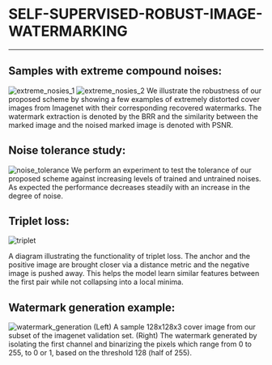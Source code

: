 # SELF-SUPERVISED-ROBUST-IMAGE-WATERMARKING
---

**Samples with extreme compound noises:**
---
![extreme_nosies_1](https://user-images.githubusercontent.com/44358874/222610252-f903d96d-904e-4917-a77e-cc3549a8a235.png)
![extreme_nosies_2](https://user-images.githubusercontent.com/44358874/222610256-5132ebbc-c73e-41fa-a895-fe2e92adc7e0.png)
We illustrate the robustness of our proposed scheme by showing a few examples of extremely distorted cover images from Imagenet with their corresponding recovered watermarks. The watermark extraction is denoted by the BRR and the similarity between the marked image and the noised marked image is denoted with PSNR.

**Noise tolerance study:**
---
![noise_tolerance](https://user-images.githubusercontent.com/44358874/221332916-a5b70bc7-ec7d-41d9-bf85-45c08fe148f9.jpg)
We perform an experiment to test the tolerance of our proposed scheme against increasing levels of trained and untrained noises. As expected the performance decreases steadily with an increase in the degree of noise.

**Triplet loss:**
---
![triplet](https://user-images.githubusercontent.com/44358874/218556589-7aed4be5-b82b-4d96-a9f7-bf0b8ac7e2eb.png)

A diagram illustrating the functionality of triplet loss. The anchor and the positive image are brought closer via a distance metric and the negative image is pushed away. This helps the model learn similar features between the first pair while not collapsing into a local minima.

**Watermark generation example:**
---
![watermark_generation](https://user-images.githubusercontent.com/44358874/218556635-882cd8b2-7461-4dc0-b494-ec4ee3d0ba36.png)
(Left) A sample 128x128x3 cover image from our subset of the imagenet validation set.
(Right) The watermark generated by isolating the first channel and binarizing the pixels which range from 0 to 255, to 0 or 1, based on the threshold 128 (half of 255).

<!-- 
**Simple overview:**
---
![ae_watermarking](https://user-images.githubusercontent.com/44358874/218557441-584e464a-94fe-4cd0-bc4f-46789cb10152.png)

This is a simple overview of the modern autoencoder style watermarking scheme. -->

<!-- **Training noises:**
---
![training_noise](https://user-images.githubusercontent.com/44358874/218556477-2f40b883-203f-484d-8eda-67cc0ecdfbea.jpg)
The noises used for the training of our scheme.

**Testing noises:**
---
![testing_noise](https://user-images.githubusercontent.com/44358874/218556552-2b62555d-2ec8-44b8-a80f-52950190d64e.jpg)
The noises selected for the testing of our scheme, to check for robustness against untrained noises. -->
